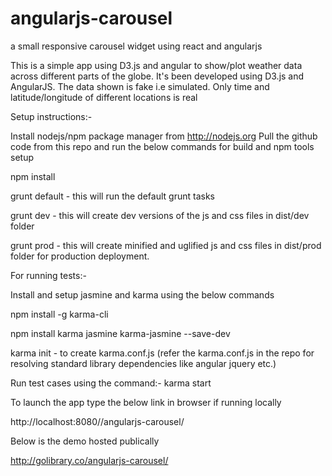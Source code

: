# angularjs-carousel
a small responsive carousel widget using react and angularjs


This is a simple app using D3.js and angular to show/plot weather data across different
parts of the globe. It's been developed using D3.js and AngularJS. The data shown is fake i.e
simulated. Only time and latitude/longitude of different locations is real




Setup instructions:-


Install nodejs/npm package manager from http://nodejs.org
Pull the github code from this repo and run the below commands for build and npm tools setup



npm install


grunt default - this will run the default grunt tasks


grunt dev - this will create dev versions of the js and css files in dist/dev folder


grunt prod - this will create minified and uglified js and css files in dist/prod folder for
production deployment.







For running tests:-

Install and setup jasmine and karma using the below commands



npm install -g karma-cli

npm install karma jasmine karma-jasmine --save-dev

karma init - to create karma.conf.js (refer the karma.conf.js in the repo for resolving standard
library dependencies like angular jquery etc.)

Run test cases using the command:- 
karma start







To launch the app type the below link in browser if running locally


http://localhost:8080//angularjs-carousel/



Below is the demo hosted publically 

http://golibrary.co/angularjs-carousel/
